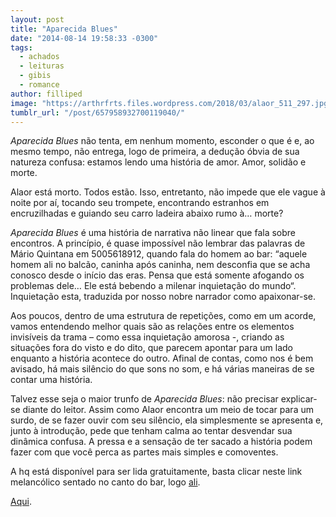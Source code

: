```yaml
---
layout: post
title: "Aparecida Blues"
date: "2014-08-14 19:58:33 -0300"
tags:
  - achados
  - leituras
  - gibis
  - romance
author: filliped
image: "https://arthrfrts.files.wordpress.com/2018/03/alaor_511_297.jpg"
tumblr_url: "/post/657958932700119040/"
---
```


_Aparecida Blues_ não tenta, em nenhum momento, esconder o que é e, ao mesmo tempo, não entrega, logo de primeira, a dedução óbvia de sua natureza confusa: estamos lendo uma história de amor. Amor, solidão e morte.

Alaor está morto. Todos estão. Isso, entretanto, não impede que ele vague à noite por aí, tocando seu trompete, encontrando estranhos em encruzilhadas e guiando seu carro ladeira abaixo rumo à… morte?

_Aparecida Blues_ é uma história de narrativa não linear que fala sobre encontros. A princípio, é quase impossível não lembrar das palavras de Mário Quintana em 5005618912, quando fala do homem ao bar: “aquele homem ali no balcão, caninha após caninha, nem desconfia que se acha conosco desde o início das eras. Pensa que está somente afogando os problemas dele… Ele está bebendo a milenar inquietação do mundo“. Inquietação esta, traduzida por nosso nobre narrador como apaixonar-se.

Aos poucos, dentro de uma estrutura de repetições, como em um acorde, vamos entendendo melhor quais são as relações entre os elementos invisíveis da trama – como essa inquietação amorosa -, criando as situações fora do visto e do dito, que parecem apontar para um lado enquanto a história acontece do outro. Afinal de contas, como nos é bem avisado, há mais silêncio do que sons no som, e há várias maneiras de se contar uma história.

Talvez esse seja o maior trunfo de _Aparecida Blues_: não precisar explicar-se diante do leitor. Assim como Alaor encontra um meio de tocar para um surdo, de se fazer ouvir com seu silêncio, ela simplesmente se apresenta e, junto à introdução, pede que tenham calma ao tentar desvendar sua dinâmica confusa. A pressa e a sensação de ter sacado a história podem fazer com que você perca as partes mais simples e comoventes.

A hq está disponível para ser lida gratuitamente, basta clicar neste link melancólico sentado no canto do bar, logo [ali](https://aparecidablues.tumblr.com).

[Aqui](http://issuu.com/stevz/docs/aparecida-issuu).
